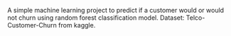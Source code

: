 A simple machine learning project to predict if a customer would or would not churn using random forest classification model.
Dataset: Telco-Customer-Churn from kaggle.
